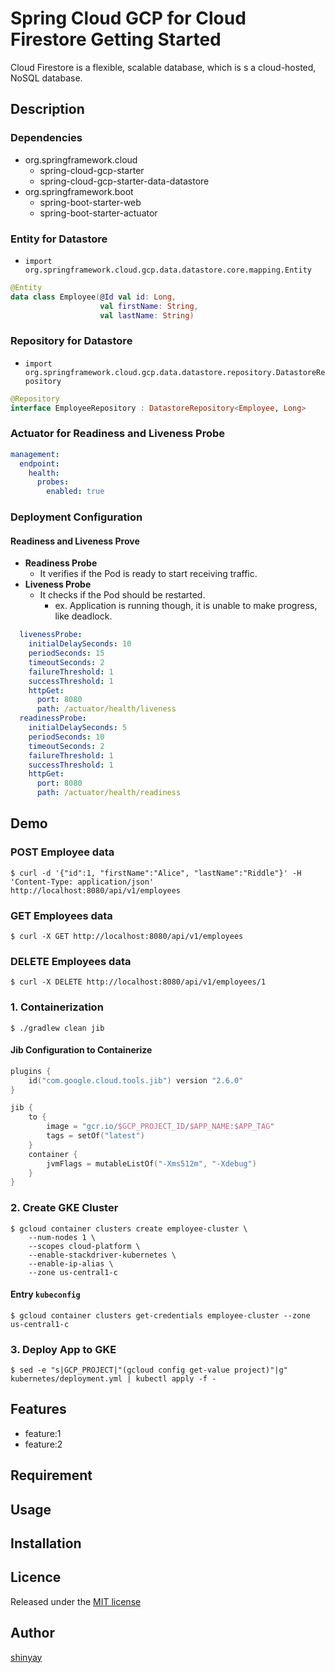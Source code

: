 # Spring Cloud GCP for Cloud Firestore Getting Started

Cloud Firestore is a flexible, scalable database, which is s a cloud-hosted, NoSQL database.

## Description
### Dependencies
- org.springframework.cloud
  - spring-cloud-gcp-starter
  - spring-cloud-gcp-starter-data-datastore
- org.springframework.boot
  - spring-boot-starter-web
  - spring-boot-starter-actuator

### Entity for Datastore

- `import org.springframework.cloud.gcp.data.datastore.core.mapping.Entity`

```kotlin
@Entity
data class Employee(@Id val id: Long,
                    val firstName: String,
                    val lastName: String)
```

### Repository for Datastore

- `import org.springframework.cloud.gcp.data.datastore.repository.DatastoreRepository`

```kotlin
@Repository
interface EmployeeRepository : DatastoreRepository<Employee, Long>
```

### Actuator for Readiness and Liveness Probe

```yaml
management:
  endpoint:
    health:
      probes:
        enabled: true
```

### Deployment Configuration

#### Readiness and Liveness Prove

- **Readiness Probe**
  - It verifies if the Pod is ready to start receiving traffic.
- **Liveness Probe**
  - It checks if the Pod should be restarted.
    - ex. Application is running though, it is unable to make progress, like deadlock.

```yaml
  livenessProbe:
    initialDelaySeconds: 10
    periodSeconds: 15
    timeoutSeconds: 2
    failureThreshold: 1
    successThreshold: 1
    httpGet:
      port: 8080
      path: /actuator/health/liveness
  readinessProbe:
    initialDelaySeconds: 5
    periodSeconds: 10
    timeoutSeconds: 2
    failureThreshold: 1
    successThreshold: 1
    httpGet:
      port: 8080
      path: /actuator/health/readiness
```

## Demo
### POST Employee data
```shell script
$ curl -d '{"id":1, "firstName":"Alice", "lastName":"Riddle"}' -H 'Content-Type: application/json' http://localhost:8080/api/v1/employees
```

### GET Employees data
```shell script
$ curl -X GET http://localhost:8080/api/v1/employees
```

### DELETE Employees data
```shell script
$ curl -X DELETE http://localhost:8080/api/v1/employees/1
```

### 1. Containerization

```shell script
$ ./gradlew clean jib
```

#### Jib Configuration to Containerize

```kotlin
plugins {
	id("com.google.cloud.tools.jib") version "2.6.0"
}

jib {
	to {
		image = "gcr.io/$GCP_PROJECT_ID/$APP_NAME:$APP_TAG"
		tags = setOf("latest")
	}
	container {
		jvmFlags = mutableListOf("-Xms512m", "-Xdebug")
	}
}
```

### 2. Create GKE Cluster
```shell script
$ gcloud container clusters create employee-cluster \
    --num-nodes 1 \
    --scopes cloud-platform \
    --enable-stackdriver-kubernetes \
    --enable-ip-alias \
    --zone us-central1-c
```

#### Entry `kubeconfig`
```shell script
$ gcloud container clusters get-credentials employee-cluster --zone us-central1-c
```

### 3. Deploy App to GKE

```shell script
$ sed -e "s|GCP_PROJECT|"(gcloud config get-value project)"|g" kubernetes/deployment.yml | kubectl apply -f -
```



## Features

- feature:1
- feature:2

## Requirement

## Usage

## Installation

## Licence

Released under the [MIT license](https://gist.githubusercontent.com/shinyay/56e54ee4c0e22db8211e05e70a63247e/raw/34c6fdd50d54aa8e23560c296424aeb61599aa71/LICENSE)

## Author

[shinyay](https://github.com/shinyay)
